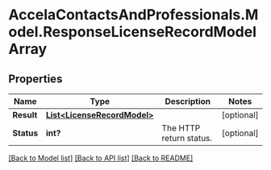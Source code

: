 # AccelaContactsAndProfessionals.Model.ResponseLicenseRecordModelArray
## Properties

Name | Type | Description | Notes
------------ | ------------- | ------------- | -------------
**Result** | [**List&lt;LicenseRecordModel&gt;**](LicenseRecordModel.md) |  | [optional] 
**Status** | **int?** | The HTTP return status. | [optional] 

[[Back to Model list]](../README.md#documentation-for-models) [[Back to API list]](../README.md#documentation-for-api-endpoints) [[Back to README]](../README.md)

